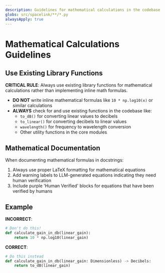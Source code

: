 ```yaml
---
description: Guidelines for mathematical calculations in the codebase
globs: src/spacelink/**/*.py
alwaysApply: true
---
```

# Mathematical Calculations Guidelines

## Use Existing Library Functions

**CRITICAL RULE**: Always use existing library functions for mathematical calculations rather than implementing inline math formulas.

- **DO NOT** write inline mathematical formulas like `10 * np.log10(x)` or similar calculations
- **ALWAYS** check for and use existing functions in the codebase like:
  - `to_dB()` for converting linear values to decibels
  - `to_linear()` for converting decibels to linear values
  - `wavelength()` for frequency to wavelength conversion
  - Other utility functions in the core modules

## Mathematical Documentation

When documenting mathematical formulas in docstrings:

1. Always use proper LaTeX formatting for mathematical equations
2. Add warning labels to LLM-generated equations indicating they need human verification
3. Include purple 'Human Verified' blocks for equations that have been verified by humans

## Example

**INCORRECT**:
```python
# Don't do this!
def calculate_gain_in_db(linear_gain):
    return 10 * np.log10(linear_gain)
```

**CORRECT**:
```python
# Do this instead
def calculate_gain_in_db(linear_gain: Dimensionless) -> Decibels:
    return to_dB(linear_gain)
```
